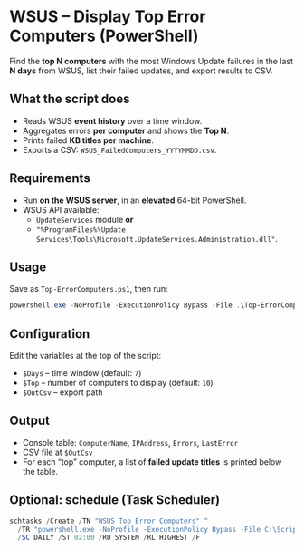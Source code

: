 # WSUS – Display Top Error Computers (PowerShell)

Find the **top N computers** with the most Windows Update failures in the last **N days** from WSUS, list their failed updates, and export results to CSV.

## What the script does
- Reads WSUS **event history** over a time window.
- Aggregates errors **per computer** and shows the **Top N**.
- Prints failed **KB titles per machine**.
- Exports a CSV: `WSUS_FailedComputers_YYYYMMDD.csv`.

## Requirements
- Run **on the WSUS server**, in an **elevated** 64-bit PowerShell.
- WSUS API available:
  - `UpdateServices` module **or**
  - `"%ProgramFiles%\Update Services\Tools\Microsoft.UpdateServices.Administration.dll"`.

## Usage
Save as `Top-ErrorComputers.ps1`, then run:
```powershell
powershell.exe -NoProfile -ExecutionPolicy Bypass -File .\Top-ErrorComputers.ps1
```

## Configuration
Edit the variables at the top of the script:
- `$Days` – time window (default: `7`)
- `$Top`  – number of computers to display (default: `10`)
- `$OutCsv` – export path

## Output
- Console table: `ComputerName`, `IPAddress`, `Errors`, `LastError`
- CSV file at `$OutCsv`
- For each “top” computer, a list of **failed update titles** is printed below the table.

## Optional: schedule (Task Scheduler)
```powershell
schtasks /Create /TN "WSUS Top Error Computers" ^
  /TR "powershell.exe -NoProfile -ExecutionPolicy Bypass -File C:\Scripts\Top-ErrorComputers.ps1" ^
  /SC DAILY /ST 02:00 /RU SYSTEM /RL HIGHEST /F
```

